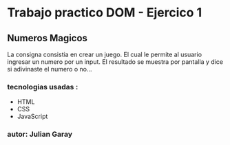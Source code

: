 # Trabajo practico DOM - Ejercico 1

## Numeros Magicos
La consigna consistia en crear un juego. El cual le permite al usuario ingresar un numero por un input. El resultado se muestra por pantalla y dice si adivinaste el numero o no...

### tecnologias usadas :
- HTML
- CSS
- JavaScript

### autor: Julian Garay